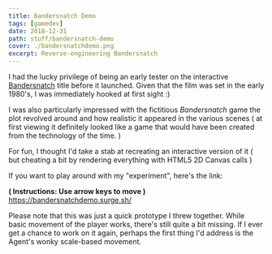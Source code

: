 ```yaml
---
title: Bandersnatch Demo
tags: [gamedev]
date: 2018-12-31
path: stuff/bandersnatch-demo
cover: ./bandersnatchdemo.png
excerpt: Reverse-engineering Bandersnatch
---
```


I had the lucky privilege of being an early tester on the interactive [Bandersnatch](https://www.netflix.com/watch/80988062) title before it launched. Given that the film was set in the early 1980's, I was immediately hooked at first sight :)

I was also particularly impressed with the fictitious _Bandersnatch_ game the plot revolved around and how realistic it appeared in the various scenes ( at first viewing it definitely looked like a game that would have been created from the technology of the time. )

For fun, I thought I'd take a stab at recreating an interactive version of it ( but cheating a bit by rendering everything with HTML5 2D Canvas calls )

If you want to play around with my "experiment", here's the link:

**( Instructions: Use arrow keys to move )**
<br/>
https://bandersnatchdemo.surge.sh/

Please note that this was just a quick prototype I threw together. While basic movement of the player works, there's still quite a bit missing.
If I ever get a chance to work on it again, perhaps the first thing I'd address is the Agent's wonky scale-based movement.

<br/>
